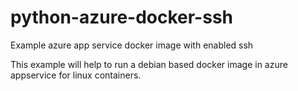 # python-azure-docker-ssh
Example azure app service docker image with enabled ssh

This example will help to run a debian based docker image in azure appservice for linux containers.
